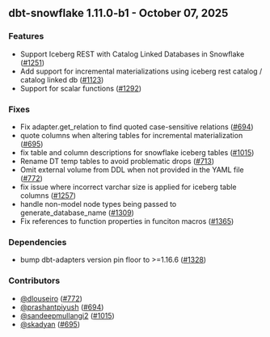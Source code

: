 ## dbt-snowflake 1.11.0-b1 - October 07, 2025

### Features

- Support Iceberg REST with Catalog Linked Databases in Snowflake ([#1251](https://github.com/dbt-labs/dbt-adapters/issues/1251))
- Add support for incremental materializations using iceberg rest catalog / catalog linked db  ([#1123](https://github.com/dbt-labs/dbt-adapters/issues/1123))
- Support for scalar functions ([#1292](https://github.com/dbt-labs/dbt-adapters/issues/1292))

### Fixes

- Fix adapter.get_relation to find quoted case-sensitive relations ([#694](https://github.com/dbt-labs/dbt-adapters/issues/694))
- quote columns when altering tables for incremental materialization ([#695](https://github.com/dbt-labs/dbt-adapters/issues/695))
- fix table and column descriptions for snowflake iceberg tables ([#1015](https://github.com/dbt-labs/dbt-adapters/issues/1015))
- Rename DT temp tables to avoid problematic drops ([#713](https://github.com/dbt-labs/dbt-adapters/issues/713))
- Omit external volume from DDL when not provided in the YAML file ([#772](https://github.com/dbt-labs/dbt-adapters/issues/772))
- fix issue where incorrect varchar size is applied for iceberg table columns ([#1257](https://github.com/dbt-labs/dbt-adapters/issues/1257))
- handle non-model node types being passed to generate_database_name ([#1309](https://github.com/dbt-labs/dbt-adapters/issues/1309))
- Fix references to function properties in funciton macros ([#1365](https://github.com/dbt-labs/dbt-adapters/issues/1365))

### Dependencies

- bump dbt-adapters version pin floor to >=1.16.6  ([#1328](https://github.com/dbt-labs/dbt-adapters/pull/1328))

### Contributors
- [@dlouseiro](https://github.com/dlouseiro) ([#772](https://github.com/dbt-labs/dbt-adapters/issues/772))
- [@prashantpiyush](https://github.com/prashantpiyush) ([#694](https://github.com/dbt-labs/dbt-adapters/issues/694))
- [@sandeepmullangi2](https://github.com/sandeepmullangi2) ([#1015](https://github.com/dbt-labs/dbt-adapters/issues/1015))
- [@skadyan](https://github.com/skadyan) ([#695](https://github.com/dbt-labs/dbt-adapters/issues/695))
